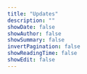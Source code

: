 ```yaml
---
title: "Updates"
description: ""
showDate: false
showAuthor: false
showSummary: false
invertPagination: false
showReadingTime: false
showEdit: false
---
```


